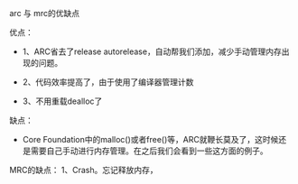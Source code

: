 arc 与 mrc的优缺点

优点：

*	1、ARC省去了release autorelease，自动帮我们添加，减少手动管理内存出现的问题。

*	2、代码效率提高了，由于使用了编译器管理计数

*	3、不用重载dealloc了

缺点：

*	Core Foundation中的malloc()或者free()等，ARC就鞭长莫及了，这时候还是需要自己手动进行内存管理。在之后我们会看到一些这方面的例子。


MRC的缺点：
1、Crash。忘记释放内存，
